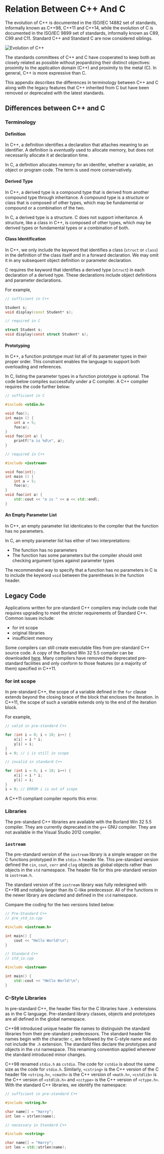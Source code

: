 # Relation Between C++ And C

The evolution of C++ is documented in the ISO/IEC 14882 set of standards, informally known as C++98, C++11 and C++14, while the evolution of C is documented in the ISO/IEC 9899 set of standards, informally known as C89, C99 and C11. Standard C++ and Standard C are now considered siblings. 

![Evolution of C++](/img/evolution.png)

The standards committees of C++ and C have cooperated to keep both as closely related as possible without jeopardizing their distinct objectives: proximity to the application domain (C++) and proximity to the metal (C).  In general, C++ is more expressive than C.

This appendix describes the differences in terminology between C++ and C along with the legacy features that C++ inherited from C but have been removed or deprecated with the latest standards.

## Differences between C++ and C

### Terminology

#### Definition

In C++, a definition identifies a declaration that attaches meaning to an identifier. A definition is _eventually_ used to allocate memory, but does not necessarily allocate it at declaration time.

In C, a definition allocates memory for an identifer, whether a variable, an object or program code.  The term is used more conservatively. 

#### Derived Type

In C++, a derived type is a compound type that is derived from another compound type through inheritance. A compound type is a structure or class that is composed of other types, which may be fundamental or compound or a combination of the two.

In C, a derived type is a structure. C does not support inheritance. A structure, like a class in C++, is composed of other types, which may be derived types or fundamental types or a combination of both.

#### Class Identification

In C++, we only include the keyword that identifies a class (`struct` or `class`) in the definition of the class itself and in a forward declaration. We may omit it in any subsequent object definition or parameter declaration.

C requires the keyword that identifies a derived type (`struct`) in each declaration of a derived type.  These declarations include object definitions and parameter declarations.

For example,

```cpp
// sufficient in C++

Student s;
void display(const Student* s); 
```
	
```c
// required in C

struct Student s; 
void display(const struct Student* s); 
```

#### Prototyping

In C++, a function prototype must list all of its parameter types in their proper order.  This constraint enables the language to support both overloading and references. 

In C, listing the parameter types in a function prototype is optional.  The code below compiles successfully under a C compiler.  A C++ compiler requires the code further below:

```c
// sufficient in C

#include <stdio.h>

void foo();
int main () {
	int a = 5;
	foo(a);
}
void foo(int a) {
	printf("a is %d\n", a); 
}
```

```cpp
// required in C++

#include <iostream>

void foo(int);
int main () {
	int a = 5;
	foo(a);
}
void foo(int a) {
	std::cout << "a is " << a << std::endl; 
}
```

#### An Empty Parameter List

In C++, an empty parameter list identicates to the compiler that the function has no parameters. 

In C, an empty parameter list has either of two interpretations:

- The function has no parameters
- The function has some parameters but the compiler should omit checking argument types against parameter types

The recommended way to specify that a function has no parameters in C is to include the keyword `void` between the parentheses in the function header.

## Legacy Code

Applications written for pre-standard C++ compilers may include code that requires upgrading to meet the stricter requirements of Standard C++.  Common issues include:

- for int scope
- original libraries
- insufficient memory

Some compilers can still create executable files from pre-standard C++ source code. A copy of the Borland Win 32 5.5 compiler can be downloaded [here](https://scs.senecac.on.ca/~chris.szalwinski/resources/borland.html). Many compilers have removed the deprecated pre-standard facilities and only conform to those features (or a majority of them) specified in C++11.

### for int scope

In pre-standard C++, the scope of a variable defined in the `for` clause extends beyond the closing brace of the block that encloses the iteration.  In C++11, the scope of such a variable extends only to the end of the iteration block. 

For example,

```cpp
// valid in pre-standard C++

for (int i = 0; i < 10; i++) {
	x[i] = i * i;
	y[i] = i;
}
i = 0; // i is still in scope 
```
	
```cpp
// invalid in standard C++

for (int i = 0; i < 10; i++) {
	x[i] = i * i;
	y[i] = i;
}
i = 0; // ERROR i is out of scope 
```

A C++11 compliant compiler reports this error.

### Libraries

The pre-standard C++ libraries are available with the Borland Win 32 5.5 compiler. They are currently deprecated in the `g++` GNU compiler. They are not available in the Visual Studio 2012 compiler.

### `iostream`

The pre-standard version of the `iostream` library is a simple wrapper on the C functions prototyped in the `stdio.h` header file.  This pre-standard version defined the `cin`, `cout`, `cerr` and `clog` objects as global objects rather than objects in the `std` namespace.  The header file for this pre-standard version is `iostream.h`. 

The standard version of the `iostream` library was fully redesigned with C++98 and notably larger than its C-like predecessor.  All of the functions in the newer library are declared and defined in the `std` namespace.

Compare the coding for the two versions listed below:

```cpp
// Pre-Standard C++
// pre_std_io.cpp

#include <iostream.h>

int main() {
	cout << "Hello World!\n";
}
```
	
```cpp
// Standard C++
// std_io.cpp

#include <iostream>

int main() {
	std::cout << "Hello World!\n";
}
```

### C-Style Libraries

In pre-standard C++, the header files for the C libraries have `.h` extensions as in the C language.  Pre-standard library classes, objects and prototypes are all defined in the global namespace. 

C++98 introduced unique header file names to distinguish the standard libraries from their pre-standard predecessors.  The standard header file names begin with the character `c`, are followed by the C-style name and do not include the `.h` extension.  The standard files declare the prototypes and objects in the `std` namespace.  This renaming convention applied wherever the standard introduced minor changes. 

C++98 renamed `stdio.h` as `cstdio`.  The code for `cstdio` is about the same size as the code for `stdio.h`.  Similarly, `<cstring>` is the C++ version of the C header file `<string.h>`, `<cmath>` is the C++ version of `<math.h>`, `<cstdlib>` is the C++ version of `<stdlib.h>` and `<cctype>` is the C++ version of `<ctype.h>`.  With the standard C++ libraries, we identify the namespace:

```cpp
// sufficient in pre-standard C++

#include <string.h>

char name[] = "Harry";
int len = strlen(name);
```
	
```cpp
// necessary in Standard C++

#include <cstring>

char name[] = "Harry";
int len = std::strlen(name);
```